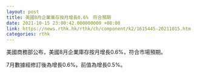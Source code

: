 ```yaml
---
layout: post
title: 美國8月企業庫存按月增長0.6%　符合預期
date: 2021-10-15 23:00:42.000000000 +08:00
link: https://news.rthk.hk/rthk/ch/component/k2/1615445-20211015.htm
categories: rthk
---
```


美國商務部公布，美國8月企業庫存按月增長0.6%，符合市場預期。

7月數據經修訂後為增長0.6%，前值為增長0.5%。
